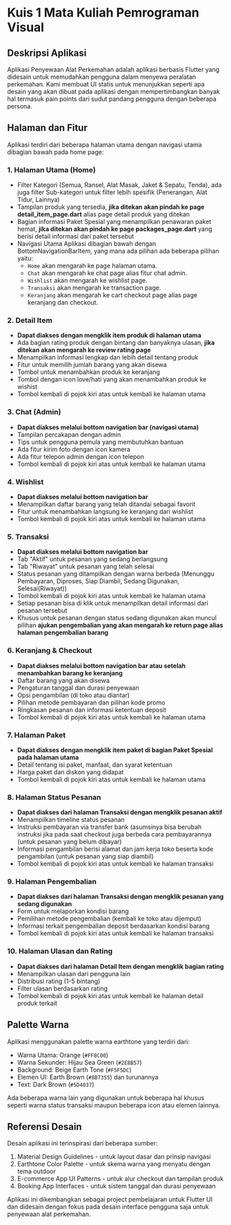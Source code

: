 # Kuis 1 Mata Kuliah Pemrograman Visual

## Deskripsi Aplikasi
Aplikasi Penyewaan Alat Perkemahan adalah aplikasi berbasis Flutter yang didesain untuk memudahkan pengguna dalam menyewa peralatan perkemahan. Kami membuat UI statis untuk menunjukkan seperti apa desain yang akan dibuat pada aplikasi dengan mempertimbangkan banyak hal termasuk pain points dari sudut pandang pengguna dengan beberapa persona.

## Halaman dan Fitur
Aplikasi terdiri dari beberapa halaman utama dengan navigasi utama dibagian bawah pada home page:

### 1. Halaman Utama (Home)
- Filter Kategori (Semua, Ransel, Alat Masak, Jaket & Sepatu, Tenda), ada juga filter Sub-kategori untuk filter lebih spesifik (Penerangan, Alat Tidur, Lainnya)
- Tampilan produk yang tersedia, **jika ditekan akan pindah ke page detail_item_page.dart** alias page detail produk yang ditekan
- Bagian informasi Paket Spesial yang menampilkan penawaran paket hemat, **jika ditekan akan pindah ke page packages_page.dart** yang berisi detail informasi dari paket tersebut
- Navigasi Utama Aplikasi dibagian bawah dengan BottomNavigationBarItem, yang mana ada pilihan ada beberapa pilihan yaitu:
  - `Home` akan mengarah ke page halaman utama.
  - `Chat` akan mengarah ke chat page alias fitur chat admin.
  - `Wishlist` akan mengarah ke wishlist page.
  - `Transaksi` akan mengarah ke transaction page.
  - `Keranjang` akan mengarah ke cart checkout page alias page keranjang dan checkout.

### 2. Detail Item
- **Dapat diakses dengan mengklik item produk di halaman utama**
- Ada bagian rating produk dengan bintang dan banyaknya ulasan, **jika ditekan akan mengarah ke review rating page**
- Menampilkan informasi lengkap dan lebih detail tentang produk
- Fitur untuk memilih jumlah barang yang akan disewa
- Tombol untuk menambahkan produk ke keranjang
- Tombol dengan icon love/hati yang akan menambahkan produk ke wishist
- Tombol kembali di pojok kiri atas untuk kembali ke halaman utama

### 3. Chat (Admin)
- **Dapat diakses melalui bottom navigation bar (navigasi utama)**
- Tampilan percakapan dengan admin
- Tips untuk pengguna pemula yang membutuhkan bantuan
- Ada fitur kirim foto dengan icon kamera
- Ada fitur telepon admin dengan icon telepon
- Tombol kembali di pojok kiri atas untuk kembali ke halaman utama

### 4. Wishlist
- **Dapat diakses melalui bottom navigation bar**
- Menampilkan daftar barang yang telah ditandai sebagai favorit
- Fitur untuk menambahkan langsung ke keranjang dari wishlist
- Tombol kembali di pojok kiri atas untuk kembali ke halaman utama

### 5. Transaksi
- **Dapat diakses melalui bottom navigation bar**
- Tab "Aktif" untuk pesanan yang sedang berlangsung
- Tab "Riwayat" untuk pesanan yang telah selesai
- Status pesanan yang ditampilkan dengan warna berbeda (Menunggu Pembayaran, Diproses, Siap Diambil, Sedang Digunakan, Selesai(Riwayat))
- Tombol kembali di pojok kiri atas untuk kembali ke halaman utama
- Setiap pesanan bisa di klik untuk menampilkan detail informasi dari pesanan tersebut
- Khusus untuk pesanan dengan status sedang digunakan akan muncul pilihan **ajukan pengembalian yang akan mengarah ke return page alias halaman pengembalian barang**

### 6. Keranjang & Checkout
- **Dapat diakses melalui bottom navigation bar atau setelah menambahkan barang ke keranjang**
- Daftar barang yang akan disewa
- Pengaturan tanggal dan durasi penyewaan
- Opsi pengambilan (di toko atau diantar)
- Pilihan metode pembayaran dan pilihan kode promo
- Ringkasan pesanan dan informasi ketentuan deposit
- Tombol kembali di pojok kiri atas untuk kembali ke halaman utama

### 7. Halaman Paket
- **Dapat diakses dengan mengklik item paket di bagian Paket Spesial pada halaman utama**
- Detail tentang isi paket, manfaat, dan syarat ketentuan
- Harga paket dan diskon yang didapat
- Tombol kembali di pojok kiri atas untuk kembali ke halaman utama

### 8. Halaman Status Pesanan
- **Dapat diakses dari halaman Transaksi dengan mengklik pesanan aktif**
- Menampilkan timeline status pesanan
- Instruksi pembayaran via transfer bank (asumsinya bisa berubah instruksi jika pada saat checkout juga berbeda cara pembayarannya (untuk pesanan yang belum dibayar)
- Informasi pengambilan berisi alamat dan jam kerja toko beserta kode pengambilan (untuk pesanan yang siap diambil)
- Tombol kembali di pojok kiri atas untuk kembali ke halaman transaksi

### 9. Halaman Pengembalian
- **Dapat diakses dari halaman Transaksi dengan mengklik pesanan yang sedang digunakan**
- Form untuk melaporkan kondisi barang
- Pemilihan metode pengembalian (kembali ke toko atau dijemput)
- Informasi terkait pengembalian deposit berdasarkan kondisi barang
- Tombol kembali di pojok kiri atas untuk kembali ke halaman transaksi

### 10. Halaman Ulasan dan Rating
- **Dapat diakses dari halaman Detail Item dengan mengklik bagian rating**
- Menampilkan ulasan dari pengguna lain
- Distribusi rating (1-5 bintang)
- Filter ulasan berdasarkan rating
- Tombol kembali di pojok kiri atas untuk kembali ke halaman detail produk terkait

## Palette Warna
Aplikasi menggunakan palette warna earthtone yang terdiri dari:
- Warna Utama: Orange (`#FF8C00`)
- Warna Sekunder: Hijau Sea Green (`#2E8B57`)
- Background: Beige Earth Tone (`#F5F5DC`)
- Elemen UI: Earth Brown (`#8B7355`) dan turunannya
- Text: Dark Brown (`#5D4037`)

Ada beberapa warna lain yang digunakan untuk beberapa hal khusus seperti warna status transaksi maupun beberapa icon atau elemen lainnya.

## Referensi Desain
Desain aplikasi ini terinspirasi dari beberapa sumber:
1. Material Design Guidelines - untuk layout dasar dan prinsip navigasi
2. Earthtone Color Palette - untuk skema warna yang menyatu dengan tema outdoor
3. E-commerce App UI Patterns - untuk alur checkout dan tampilan produk
4. Booking App Interfaces - untuk sistem tanggal dan durasi penyewaan

Aplikasi ini dikembangkan sebagai project pembelajaran untuk Flutter UI dan didesain dengan fokus pada desain interface pengguna saja untuk penyewaan alat perkemahan.
